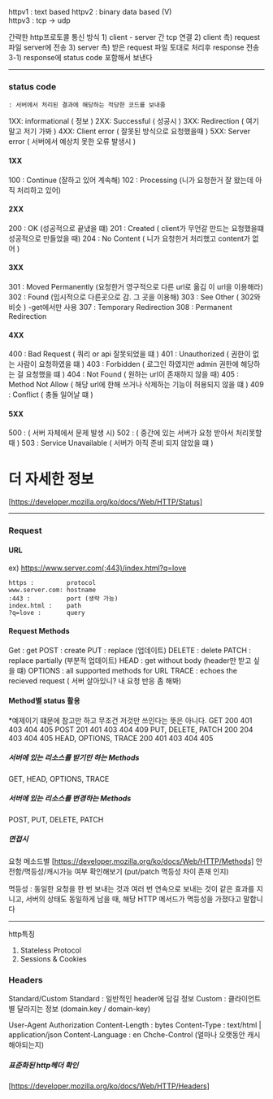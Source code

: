 

httpv1 : text based
httpv2 : binary data based (V)  
httpv3 : tcp -> udp

간략한 http프로토콜 통신 방식
    1) client - server 간 tcp 연결
    2) client 측) request 파일 server에 전송
    3) server 측) 받은 request 파일 토대로 처리후 response 전송
    3-1) response에 status code 포함해서 보낸다

---
 
### status code
    : 서버에서 처리된 결과에 해당하는 적당한 코드를 보내줌
    
1XX: informational ( 정보 )
2XX: Successful    ( 성공시 )
3XX: Redirection   ( 여기말고 저기 가봐 )
4XX: Client error  ( 잘못된 방식으로 요청했을때 )
5XX: Server error  ( 서버에서 예상치 못한 오류 발생시 )

#### 1XX
100 : Continue (잘하고 있어 계속해)
102 : Processing (니가 요청한거 잘 왔는데 아직 처리하고 있어)

#### 2XX
200 : OK    (성공적으로 끝냈을 떄)
201 : Created ( client가 무언갈 만드는 요청했을떄 성공적으로 만들었을 때)
204 : No Content ( 니가 요청한거 처리했고 content가 없어 )


#### 3XX
301 : Moved Permanently (요청한거 영구적으로 다른 url로 옮김 이 url을 이용해라)
302 : Found (임시적으로 다른곳으로 감. 그 곳을 이용해)
303 : See Other ( 302와 비슷 ) -get에서만 사용
307 : Temporary Redirection
308 : Permanent Redirection

#### 4XX
400 : Bad Request ( 쿼리 or api 잘못되었을 떄 )
401 : Unauthorized ( 권한이 없는 사람이 요청하였을 떄 )
403 : Forbidden ( 로그인 하였지만 admin 권한에 해당하는 걸 요청했을 떄 )
404 : Not Found ( 원하는 url이 존재하지 않을 때)
405 : Method Not Allow ( 해당 url에 한해 쓰거나 삭제하는 기능이 허용되지 않을 떄 )
409 : Conflict ( 충돌 일어날 떄 )

#### 5XX
500 : ( 서버 자체에서 문제 발생 시)
502 : ( 중간에 있는 서버가 요청 받아서 처리못할때 )
503 : Service Unavailable ( 서버가 아직 준비 되지 않았을 떄 )

# 더 자세한 정보
[https://developer.mozilla.org/ko/docs/Web/HTTP/Status]

---

### Request
#### URL
ex) https://www.server.com(:443)/index.html?q=love

    https :         protocol
    www.server.com: hostname
    :443 :          port (생략 가능)
    index.html :    path
    ?q=love :       query

#### Request Methods
Get : get
POST : create
PUT : replace (업데이트)
DELETE : delete
PATCH : replace partially (부분적 업데이트)
HEAD : get without body (header만 받고 싶을 떄)
OPTIONS : all supported methods for URL
TRACE : echoes the recieved request ( 서버 살아있니? 내 요청 반응 좀 해봐)

#### Method별 status 활용
*예제이기 떄문에 참고만 하고 무조건 저것만 쓰인다는 뜻은 아니다.
GET 
    200
    401
    403
    404
    405
POST
    201
    401
    403
    404
    409
PUT, DELETE, PATCH
    200
    204
    403
    404
    405
HEAD, OPTIONS, TRACE
    200
    401
    403
    404
    405

##### 서버에 있는 리소스를 받기만 하는 Methods
GET, HEAD, OPTIONS, TRACE
##### 서버에 있는 리소스를 변경하는 Methods
POST, PUT, DELETE, PATCH
##### 면접시
요청 메소드별 [https://developer.mozilla.org/ko/docs/Web/HTTP/Methods]
안전함/멱등성/캐시가능 여부 확인해보기 (put/patch 멱등성 차이 존재 인지)

멱등성 :
동일한 요청을 한 번 보내는 것과 여러 번 연속으로 보내는 것이 같은 효과를 지니고, 서버의 상태도 동일하게 남을 때, 해당 HTTP 메서드가 멱등성을 가졌다고 말합니다

---

http특징
1) Stateless Protocol
2) Sessions & Cookies

### Headers
Standard/Custom
Standard : 일반적인 header에 담길 정보
Custom : 클라이언트별 달라지는 정보 (domain.key / domain-key)

User-Agent
Authorization
Content-Length : bytes
Content-Type : text/html | application/json
Content-Language : en
Chche-Control (얼마나 오랫동안 캐시해야되는지)

##### 표준화된 http헤더 확인
[https://developer.mozilla.org/ko/docs/Web/HTTP/Headers]